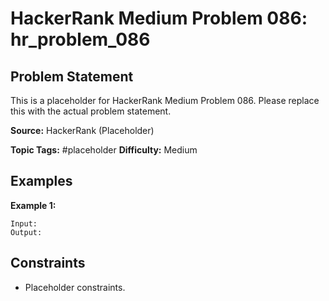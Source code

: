 # HackerRank Medium Problem 086: hr_problem_086

## Problem Statement

This is a placeholder for HackerRank Medium Problem 086.
Please replace this with the actual problem statement.

**Source:** HackerRank (Placeholder)

**Topic Tags:** #placeholder
**Difficulty:** Medium

## Examples

**Example 1:**

```
Input:
Output:
```

## Constraints

- Placeholder constraints.
